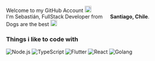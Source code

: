 <p>Welcome to my GitHub Account <img src="https://image.flaticon.com/icons/svg/25/25231.svg" width="18"/> </br> I'm Sebastián, FullStack Developer from <img src="https://image.flaticon.com/icons/svg/299/299817.svg" width="13"/> <b> Santiago, Chile</b>. </br> Dogs are the best <img src="https://emojipedia-us.s3.dualstack.us-west-1.amazonaws.com/thumbs/240/apple/237/dog-face_1f436.png" width="18" >  </p>

### Things i like to code with

<p> 
<img alt="Node.js" src="https://img.shields.io/badge/-Node.js-092036?style=flat-square&logo=node.js" />

<img alt="TypeScript" src="https://img.shields.io/badge/-TypeScript-007ACC?style=flat-square&logo=typescript" />

<img alt="Flutter" src="https://img.shields.io/badge/-Flutter-02569B?style=flat-square&logo=flutter" />

<img alt="React" src="https://img.shields.io/badge/-React-black?style=flat-square&logo=react" />
  
<img alt="Golang" src="https://img.shields.io/badge/-GoLang-black?style=flat-square&logo=go" />
</p>

